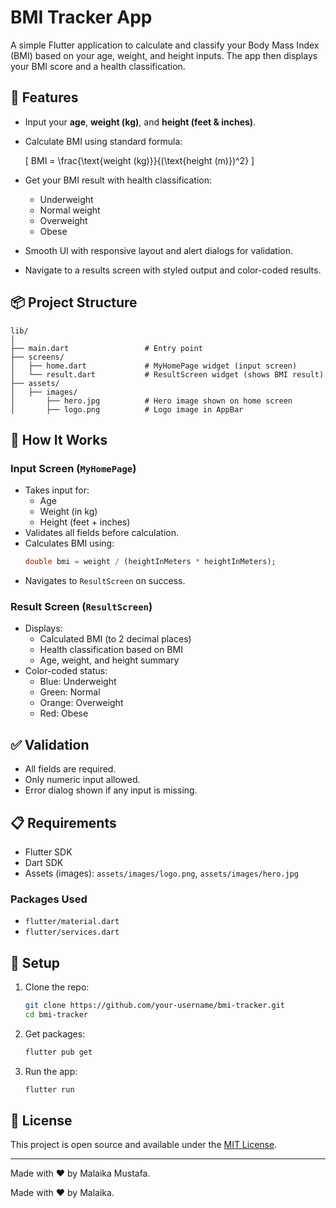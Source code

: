 # BMI Tracker App

A simple Flutter application to calculate and classify your Body Mass Index (BMI) based on your age, weight, and height inputs. The app then displays your BMI score and a health classification.

## 🚀 Features

- Input your **age**, **weight (kg)**, and **height (feet & inches)**.
- Calculate BMI using standard formula:

  \[
  BMI = \frac{\text{weight (kg)}}{(\text{height (m)})^2}
  \]

- Get your BMI result with health classification:
  - Underweight
  - Normal weight
  - Overweight
  - Obese
- Smooth UI with responsive layout and alert dialogs for validation.
- Navigate to a results screen with styled output and color-coded results.

## 📦 Project Structure

```
lib/
│
├── main.dart                 # Entry point
├── screens/
│   ├── home.dart             # MyHomePage widget (input screen)
│   └── result.dart           # ResultScreen widget (shows BMI result)
├── assets/
│   ├── images/
│       ├── hero.jpg          # Hero image shown on home screen
│       ├── logo.png          # Logo image in AppBar
```

## 📱 How It Works

### Input Screen (`MyHomePage`)

- Takes input for:
  - Age
  - Weight (in kg)
  - Height (feet + inches)
- Validates all fields before calculation.
- Calculates BMI using:
  ```dart
  double bmi = weight / (heightInMeters * heightInMeters);
  ```
- Navigates to `ResultScreen` on success.

### Result Screen (`ResultScreen`)

- Displays:
  - Calculated BMI (to 2 decimal places)
  - Health classification based on BMI
  - Age, weight, and height summary
- Color-coded status:
  - Blue: Underweight
  - Green: Normal
  - Orange: Overweight
  - Red: Obese

## ✅ Validation

- All fields are required.
- Only numeric input allowed.
- Error dialog shown if any input is missing.

## 📋 Requirements

- Flutter SDK
- Dart SDK
- Assets (images): `assets/images/logo.png`, `assets/images/hero.jpg`

### Packages Used

- `flutter/material.dart`
- `flutter/services.dart`

## 🔧 Setup

1. Clone the repo:

   ```bash
   git clone https://github.com/your-username/bmi-tracker.git
   cd bmi-tracker
   ```

2. Get packages:

   ```bash
   flutter pub get
   ```

3. Run the app:
   ```bash
   flutter run
   ```

## 📘 License

This project is open source and available under the [MIT License](LICENSE).

---

Made with ❤️ by Malaika Mustafa.

Made with ❤️ by Malaika.
